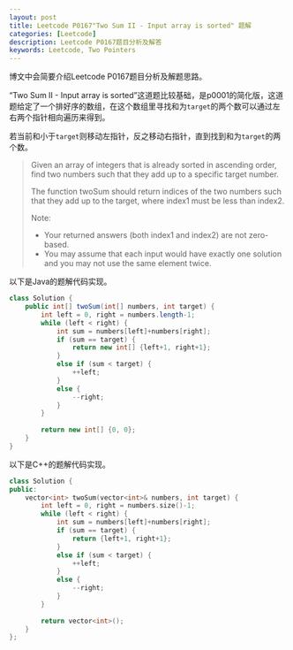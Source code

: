 ```yaml
---
layout: post
title: Leetcode P0167"Two Sum II - Input array is sorted" 题解
categories: [Leetcode]
description: Leetcode P0167题目分析及解答
keywords: Leetcode, Two Pointers
---
```


博文中会简要介绍Leetcode P0167题目分析及解题思路。

“Two Sum II - Input array is sorted”这道题比较基础，是p0001的简化版，这道题给定了一个排好序的数组，在这个数组里寻找和为`target`的两个数可以通过左右两个指针相向遍历来得到。

若当前和小于`target`则移动左指针，反之移动右指针，直到找到和为`target`的两个数。

> Given an array of integers that is already sorted in ascending order, find two numbers such that they add up to a specific target number.
> 
> The function twoSum should return indices of the two numbers such that they add up to the target, where index1 must be less than index2.
> 
> Note:
> 
> - Your returned answers (both index1 and index2) are not zero-based.
> - You may assume that each input would have exactly one solution and you may not use the same element twice.


以下是Java的题解代码实现。
```java
class Solution {
    public int[] twoSum(int[] numbers, int target) {
        int left = 0, right = numbers.length-1;
        while (left < right) {
            int sum = numbers[left]+numbers[right];
            if (sum == target) {
                return new int[] {left+1, right+1};
            }
            else if (sum < target) {
                ++left;
            }
            else {
                --right;
            }
        }
        
        return new int[] {0, 0};
    }
}
```

以下是C++的题解代码实现。
```cpp
class Solution {
public:
    vector<int> twoSum(vector<int>& numbers, int target) {
        int left = 0, right = numbers.size()-1;
        while (left < right) {
            int sum = numbers[left]+numbers[right];
            if (sum == target) {
                return {left+1, right+1};
            }
            else if (sum < target) {
                ++left;
            }
            else {
                --right;
            }
        }
        
        return vector<int>();
    }
};
```
